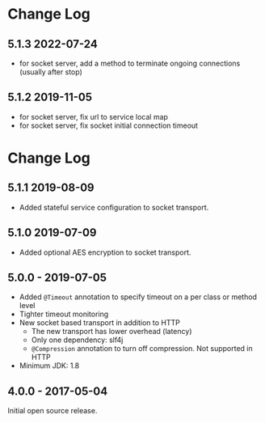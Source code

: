 # Change Log
## 5.1.3 2022-07-24
- for socket server, add a method to terminate ongoing connections (usually after stop)

## 5.1.2 2019-11-05
- for socket server, fix url to service local map
- for socket server, fix socket initial connection timeout

# Change Log
## 5.1.1 2019-08-09
- Added stateful service configuration to socket transport.

## 5.1.0 2019-07-09
- Added optional AES encryption to socket transport.

## 5.0.0 - 2019-07-05
- Added `@Timeout` annotation to specify timeout on a per class or method level
- Tighter timeout monitoring
- New socket based transport in addition to HTTP
    - The new transport has lower overhead (latency)
    - Only one dependency: slf4j
    - `@Compression` annotation to turn off compression. Not supported in HTTP
- Minimum JDK: 1.8

## 4.0.0 - 2017-05-04
Initial open source release.

